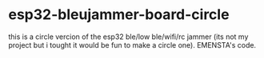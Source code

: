 # esp32-bleujammer-board-circle
this is a circle vercion of the esp32 ble/low ble/wifi/rc jammer (its not my project but i tought it would be fun to make a circle one).
EMENSTA's code.

